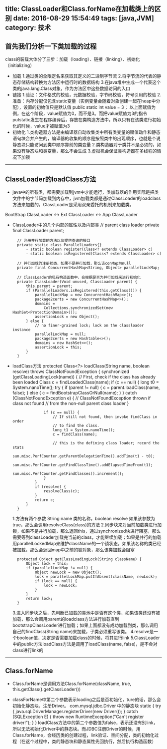 title: ClassLoader和Class.forName在加载类上的区别
date: 2016-08-29 15:54:49
tags: [java,JVM]
category: 技术
---

## 首先我们分析一下类加载的过程
class的装载大体分了三步：加载（loading）、链接（linking）、初始化（initializing）
* 加载
	1.通过类的全限定名来获取其定义的二进制字节流
	2.将字节流的代表的静态存储结构转换为方法区中运行时的数据结构
	3.在java堆中生成一个代表这个类的java.lang.Class对象，作为方法区中这些数据访问的入口
* 链接
	1.验证：文件格式的校验，元数据校验，字节码校验，符号引用的校验
	2.准备：内存分配仅包含static变量（实例变量会随着对象创建一起在heap中分配），设置的初始值只是默认值
		public static int value = 3；
	以上面赋值为例，在这个阶段，value赋值为0，而不是3。而把value赋值为3的指令putstatic发生在程序编译后，存放在类构造方法中，所以只有在该类进行初始化的时候，value才被赋值为3
* 初始化
	1.类构造器方法是由编译器自动收集类中所有类变量的赋值动作和静态语句块合并产生的，编译器的收集的顺序是按照类中的出现顺序，也就是个说静态块只能访问到类中顺序靠前的类变量
	2.类构造器对于类并不是必须的，如果没有静态块和类变量，那么不会生成
	3.虚拟机会保证类构造器在多线程的情况下加锁


-------------------


<!--more-->

## ClassLoader的loadClass方法

* java中的所有类，都需要加载到jvm中才能运行，类加载器的作用实际是把类文件中的字节码加载到内存中，jvm加载类都是通过ClassLoader的loadclass方法来加载的，ClassLoader是采用双亲委托的机制来加载类。

BootStrap ClassLoader <-> Ext ClassLoader <-> App ClassLoader

* ClassLoader中的几个内部的属性以及内部类
		// parent class loader
		private final ClassLoader parent; 

		// 注册并行加载的方法以及提供查询的接口
		private static class ParallelLoaders{} 
			- static boolean register(Class<? extends ClassLoader> c)
			- static boolean isRegistered(Class<? extends ClassLoader> c)	

		// 并行加载的注册状态，如果不是并行加载，那么该conMap为null
		private final ConcurrentHashMap<String, Object> parallelLockMap; 

		// ClassLoader的私有构造函数中，会根据是否为并行加载来进行初始化
		private ClassLoader(Void unused, ClassLoader parent) {
	        this.parent = parent;
	        if (ParallelLoaders.isRegistered(this.getClass())) {
	            parallelLockMap = new ConcurrentHashMap<>();
	            package2certs = new ConcurrentHashMap<>();
	            domains =
	                Collections.synchronizedSet(new HashSet<ProtectionDomain>());
	            assertionLock = new Object();
	        } else {
	            // no finer-grained lock; lock on the classloader instance
	            parallelLockMap = null;
	            package2certs = new Hashtable<>();
	            domains = new HashSet<>();
	            assertionLock = this;
	        }
	    }

* loadClass方法
		protected Class<?> loadClass(String name, boolean resolve)
	        throws ClassNotFoundException
	    {
	        synchronized (getClassLoadingLock(name)) {
	            // First, check if the class has already been loaded
	            Class c = findLoadedClass(name);
	            if (c == null) {
	                long t0 = System.nanoTime();
	                try {
	                    if (parent != null) {
	                        c = parent.loadClass(name, false);
	                    } else {
	                        c = findBootstrapClassOrNull(name);
	                    }
	                } catch (ClassNotFoundException e) {
	                    // ClassNotFoundException thrown if class not found
	                    // from the non-null parent class loader
	                }

	                if (c == null) {
	                    // If still not found, then invoke findClass in order
	                    // to find the class.
	                    long t1 = System.nanoTime();
	                    c = findClass(name);

	                    // this is the defining class loader; record the stats
	                    sun.misc.PerfCounter.getParentDelegationTime().addTime(t1 - t0);
	                    sun.misc.PerfCounter.getFindClassTime().addElapsedTimeFrom(t1);
	                    sun.misc.PerfCounter.getFindClasses().increment();
	                }
	            }
	            if (resolve) {
	                resolveClass(c);
	            }
	            return c;
	        }
	    }

    1.方法有两个参数 String name 类的名称，boolean resolve 如果该参数为true，那么会调用resolveClass(class)的方法
	2.同步块来对当前加载类进行加锁，如果不是并行加载，那么返回this，通过synchronized块进行阻塞，那么需要等到classLoader加载完当前的class，才能继续加载；如果是并行的加载用parallelLockedMap来维护className的一个锁状态，如果该名称的类已经被加载，那么会返回map中之前的锁对象，那么该类加载会阻塞

		protected Object getClassLoadingLock(String className) {
		    Object lock = this;
		    if (parallelLockMap != null) {
		        Object newLock = new Object();
		        lock = parallelLockMap.putIfAbsent(className, newLock);
		        if (lock == null) {
		            lock = newLock;
		        }
		    }
		    return lock;
		}

	3.进入同步块之后，先判断已加载的类池中是否有这个类，如果该类还没有被加载，那么会调用parent的loadclass方法进行加载直到bootstrapClassLoader进行加载；如果上面都没有成功加载到类，那么调用自己的findClass(String name)来加载，子类必须重写该类。
	4.resolve是一个boolean值，决定是否需要加载class的时候，将其进行link
	5.ClassLoader中的public方法loadClass方法是调用了loadClass(name, false)，是不会对class进行link的

-------------------------
## Class.forName

* Class.forName是调用方法Class.forName(className, true, this.getClass().getClassLoader())

* classForName中第二个参数表示loading之后是否初始化，ture的话，那么会初始化静态块，注册Driver。
com.mysql.jdbc.Driver 中的静态块
		static {
    		try {
        		java.sql.DriverManager.registerDriver(new Driver());
    		} catch (SQLException E) {
        		throw new RuntimeException("Can't register driver!");
    		}
		}
loadClass方法中的第二个参数值为false，表示还没有别link，所以无法初始化Driver中的静态块。而JDBC注册Driver的时候，用Class.forName，会经历类的创建过程，link验证、空间分配，类的初始化过程（在这个过程中，类的静态块和静态属性先回执行，然后执行构造函数）









